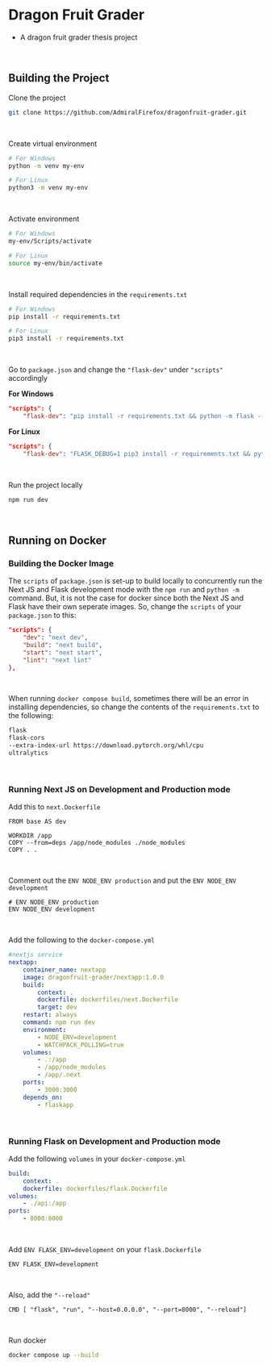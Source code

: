 # Dragon Fruit Grader

- A dragon fruit grader thesis project

<br />

## Building the Project

Clone the project
```bash
git clone https://github.com/AdmiralFirefox/dragonfruit-grader.git
```

<br />

Create virtual environment
```bash
# For Windows
python -m venv my-env

# For Linux
python3 -m venv my-env
```

<br />

Activate environment
```bash
# For Windows
my-env/Scripts/activate

# For Linux
source my-env/bin/activate
```

<br />

Install required dependencies in the `requirements.txt`
```bash
# For Windows
pip install -r requirements.txt

# For Linux
pip3 install -r requirements.txt
```

<br />

Go to `package.json` and change the `"flask-dev"` under `"scripts"` accordingly

**For Windows**
```JSON
"scripts": {
    "flask-dev": "pip install -r requirements.txt && python -m flask --app api/index run -p 8000 --reload",
```

**For Linux**
```JSON
"scripts": {
    "flask-dev": "FLASK_DEBUG=1 pip3 install -r requirements.txt && python3 -m flask --app api/index run -p 8000 --reload",
```

<br />

Run the project locally
```bash
npm run dev
```

<br />

## Running on Docker

### Building the Docker Image

The `scripts` of `package.json` is set-up to build locally to concurrently run the Next JS and Flask development mode with the `npm run` and `python -m` command. But, it is not the case for docker since both the Next JS and Flask have their own seperate images. So, change the `scripts` of your `package.json` to this:
```JSON
"scripts": {
    "dev": "next dev",
    "build": "next build",
    "start": "next start",
    "lint": "next lint"
},
```

<br />

When running `docker compose build`, sometimes there will be an error in installing dependencies, so change the contents of the `requirements.txt` to the following:
```bash
flask 
flask-cors
--extra-index-url https://download.pytorch.org/whl/cpu
ultralytics
```

<br />

### Running Next JS on Development and Production mode

Add this to `next.Dockerfile`
```Docker
FROM base AS dev

WORKDIR /app
COPY --from=deps /app/node_modules ./node_modules
COPY . .
```

<br />

Comment out the `ENV NODE_ENV production` and put the `ENV NODE_ENV development`
```Docker
# ENV NODE_ENV production
ENV NODE_ENV development
```

<br />

Add the following to the `docker-compose.yml`

```yaml
#nextjs service
nextapp:
    container_name: nextapp
    image: dragonfruit-grader/nextapp:1.0.0
    build:
        context: .
        dockerfile: dockerfiles/next.Dockerfile
        target: dev
    restart: always
    command: npm run dev
    environment:
        - NODE_ENV=development
        - WATCHPACK_POLLING=true
    volumes:
        - .:/app
        - /app/node_modules
        - /app/.next
    ports:
        - 3000:3000
    depends_on:
        - flaskapp
```

<br />

### Running Flask on Development and Production mode

Add the following `volumes` in your `docker-compose.yml`

```yaml
build:
    context: .
    dockerfile: dockerfiles/flask.Dockerfile
volumes:
    - ./api:/app
ports:
    - 8000:8000
```

<br />

Add `ENV FLASK_ENV=development` on your `flask.Dockerfile`

```Docker
ENV FLASK_ENV=development 
```

<br />

Also, add the `"--reload"`

```Docker
CMD [ "flask", "run", "--host=0.0.0.0", "--port=8000", "--reload"]
```

<br />

Run docker
```bash
docker compose up --build
```


